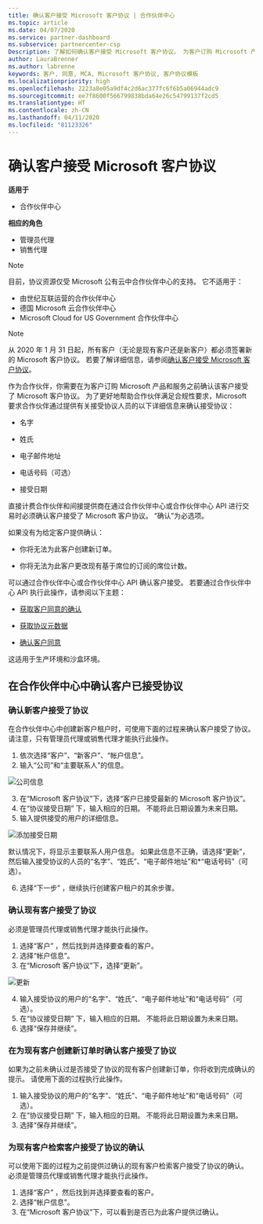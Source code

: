 ```yaml
---
title: 确认客户接受 Microsoft 客户协议 | 合作伙伴中心
ms.topic: article
ms.date: 04/07/2020
ms.service: partner-dashboard
ms.subservice: partnercenter-csp
Description: 了解如何确认客户接受 Microsoft 客户协议。 为客户订购 Microsoft 产品和服务时，可能需要这样做。
author: LauraBrenner
ms.author: labrenne
keywords: 客户, 同意, MCA, Microsoft 客户协议, 客户协议模板
ms.localizationpriority: high
ms.openlocfilehash: 2223a8e05a9df4c2d6ac377fc6f6b5a06944adc9
ms.sourcegitcommit: ee7f8600f566799838bda64e26c54799137f2cd5
ms.translationtype: HT
ms.contentlocale: zh-CN
ms.lasthandoff: 04/11/2020
ms.locfileid: "81123326"
---
```

# <a name="confirm-customer-acceptance-of-the-microsoft-customer-agreement"></a>确认客户接受 Microsoft 客户协议

**适用于**
-  合作伙伴中心

**相应的角色**

- 管理员代理
- 销售代理

> [!NOTE]
> 目前，协议资源仅受 Microsoft 公有云中合作伙伴中心的支持。 它不适用于：
> * 由世纪互联运营的合作伙伴中心
> * 德国 Microsoft 云合作伙伴中心
> * Microsoft Cloud for US Government 合作伙伴中心

>[!NOTE]
>从 2020 年 1 月 31 日起，所有客户（无论是现有客户还是新客户）都必须签署新的 Microsoft 客户协议。 若要了解详细信息，请参阅[确认客户接受 Microsoft 客户协议](confirm-customer-agreement.md)。

作为合作伙伴，你需要在为客户订购 Microsoft 产品和服务之前确认该客户接受了 Microsoft 客户协议。 为了更好地帮助合作伙伴满足合规性要求，Microsoft 要求合作伙伴通过提供有关接受协议人员的以下详细信息来确认接受协议：

- 名字

- 姓氏

- 电子邮件地址

- 电话号码（可选）

- 接受日期

直接计费合作伙伴和间接提供商在通过合作伙伴中心或合作伙伴中心 API 进行交易时必须确认客户接受了 Microsoft 客户协议。 “确认”为必选项。 

如果没有为给定客户提供确认：

-    你将无法为此客户创建新订单。

-    你将无法为此客户更改现有基于席位的订阅的席位计数。

可以通过合作伙伴中心或合作伙伴中心 API 确认客户接受。 若要通过合作伙伴中心 API 执行此操作，请参阅以下主题： 

-   [获取客户同意的确认](https://docs.microsoft.com/partner-center/develop/get-confirmation-of-customer-consent)

-   [获取协议元数据](https://docs.microsoft.com/partner-center/develop/get-agreement-metadata)

-   [确认客户同意](https://docs.microsoft.com/partner-center/develop/confirm-customer-consent)


这适用于生产环境和沙盒环境。

## <a name="confirming-customer-acceptance-in-partner-center"></a>在合作伙伴中心中确认客户已接受协议

### <a name="confirm-customer-acceptance-for-a-new-customer"></a>确认新客户接受了协议

在合作伙伴中心中创建新客户租户时，可使用下面的过程来确认客户接受了协议。 请注意，只有管理员代理或销售代理才能执行此操作。

1. 依次选择“客户”、“新客户”、“帐户信息”。   
2. 输入“公司”和“主要联系人”的信息。  

![公司信息](images/mca/mca1.png)

3. 在“Microsoft 客户协议”下，选择“客户已接受最新的 Microsoft 客户协议”。  
4. 在“协议接受日期”  下，输入相应的日期。 不能将此日期设置为未来日期。
5. 输入提供接受的用户的详细信息。

![添加接受日期](images/mca/MCA3.png)

默认情况下，将显示主要联系人用户信息。 如果此信息不正确，请选择“更新”，然后输入接受协议的人员的“名字”、“姓氏”、“电子邮件地址”和*“电话号码”（可选）。     

6. 选择“下一步”  ，继续执行创建客户租户的其余步骤。

### <a name="confirm-customer-acceptance-for-an-existing-customer"></a>确认现有客户接受了协议

必须是管理员代理或销售代理才能执行此操作。

1. 选择“客户”  ，然后找到并选择要查看的客户。
2. 选择“帐户信息”。 
3. 在“Microsoft 客户协议”下，选择“更新”。  

![更新](images/mca/mca4.png)

4. 输入接受协议的用户的“名字”、“姓氏”、“电子邮件地址”和“电话号码”（可选）。    
5. 在“协议接受日期”  下，输入相应的日期。 不能将此日期设置为未来日期。
6. 选择“保存并继续”。 

### <a name="confirm-customer-acceptance-while-creating-new-order-for-an-existing-customer"></a>在为现有客户创建新订单时确认客户接受了协议

如果为之前未确认过是否接受了协议的现有客户创建新订单，你将收到完成确认的提示。 请使用下面的过程执行此操作。

1. 输入接受协议的用户的“名字”、“姓氏”、“电子邮件地址”和“电话号码”（可选）。    
2. 在“协议接受日期”  下，输入相应的日期。 不能将此日期设置为未来日期。
3. 选择“保存并继续”。 

### <a name="retrieve-confirmation-of-customer-acceptance-for-an-existing-customer"></a>为现有客户检索客户接受了协议的确认

可以使用下面的过程为之前提供过确认的现有客户检索客户接受了协议的确认。 必须是管理员代理或销售代理才能执行此操作。

1. 选择“客户”  ，然后找到并选择要查看的客户。
2. 选择“帐户信息”。 
3. 在“Microsoft 客户协议”下，可以看到是否已为此客户提供过确认。 
